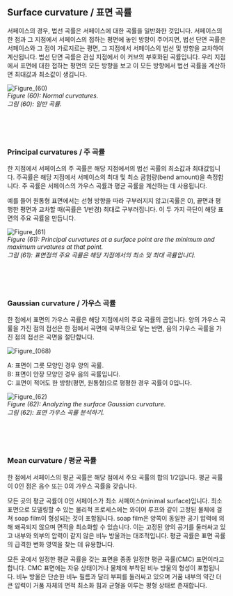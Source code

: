 ## Surface curvature / 표면 곡률

서페이스의 경우, 법선 곡률은 서페이스에 대한 곡률을 일반화한 것입니다. 서페이스의 한 점과 그 지점에서 서페이스의 접하는 평면에 놓인 방향이 주어지면, 법선 단면 곡률은 서페이스와 그 점이 가로지르는 평면, 그 지점에서 서페이스의 법선 및 방향을 교차하여 계산됩니다. 법선 단면 곡률은 관심 지점에서 이 커브의 부호화된 곡률입니다.
우리 지점에서 표면에 대한 접하는 평면의 모든 방향을 보고 이 모든 방향에서 법선 곡률을 계산하면 최대값과 최소값이 생깁니다.

![Figure_(60)](https://github.com/user-attachments/assets/216e7714-c641-4b0f-9ef6-edc5d42b9ad1) <br>
*Figure (60): Normal curvatures.* <br>
*그림 (60): 일반 곡률.*

<br>
<br>
<br>

### Principal curvatures / 주 곡률

한 지점에서 서페이스의 주 곡률은 해당 지점에서의 법선 곡률의 최소값과 최대값입니다. 주곡률은 해당 지점에서 서페이스의 최대 및 최소 굽힘량(bend amount)을 측정합니다. 주 곡률은 서페이스의 가우스 곡률과 평균 곡률을 계산하는 데 사용됩니다.

예를 들어 원통형 표면에서는 선형 방향을 따라 구부러지지 않고(곡률은 0), 끝면과 평행한 평면과 교차할 때(곡률은 1/반경) 최대로 구부러집니다. 이 두 가지 극단이 해당 표면의 주요 곡률을 만듭니다.

![Figure_(61)](https://github.com/user-attachments/assets/eb830e5e-d756-4754-bdcf-64dc49a86f55) <br>
*Figure (61): Principal curvatures at a surface point are the minimum and maximum  urvatures at that point.* <br>
*그림 (61): 표면점의 주요 곡률은 해당 지점에서의 최소 및 최대 곡률입니다.*

<br>
<br>
<br>

### Gaussian curvature / 가우스 곡률

한 점에서 표면의 가우스 곡률은 해당 지점에서의 주요 곡률의 곱입니다. 양의 가우스 곡률을 가진 점의 접선은 한 점에서 곡면에 국부적으로 닿는 반면, 음의 가우스 곡률을 가진 점의 접선은 곡면을 절단합니다.

![Figure_(068)](https://github.com/user-attachments/assets/4aa74587-73f4-4300-910e-1fe7615f4005)

A: 표면이 그릇 모양인 경우 양의 곡률. <br>
B: 표면이 안장 모양인 경우 음의 곡률입니다. <br>
C: 표면이 적어도 한 방향(평면, 원통형)으로 평평한 경우 곡률이 0입니다.

![Figure_(62)](https://github.com/user-attachments/assets/1f8738c1-c72f-4e58-8d53-f8d8c4d518d8) <br>
*Figure (62): Analyzing the surface Gaussian curvature.* <br>
*그림 (62): 표면 가우스 곡률 분석하기.*

<br>
<br>
<br>

### Mean curvature / 평균 곡률

한 점에서 서페이스의 평균 곡률은 해당 점에서 주요 곡률의 합의 1/2입니다. 평균 곡률이 0인 점은 음수 또는 0의 가우스 곡률을 갖습니다.

모든 곳의 평균 곡률이 0인 서페이스가 최소 서페이스(minimal surface)입니다. 최소 표면으로 모델링할 수 있는 물리적 프로세스에는 와이어 루프와 같이 고정된 물체에 걸쳐 soap film이 형성되는 것이 포함됩니다. soap film은 양쪽이 동일한 공기 압력에 의해 왜곡되지 않으며 면적을 최소화할 수 있습니다. 이는 고정된 양의 공기를 둘러싸고 있고 내부와 외부의 압력이 같지 않은 비누 방울과는 대조적입니다. 평균 곡률은 표면 곡률의 급격한 변화 영역을 찾는 데 유용합니다.

모든 곳에서 일정한 평균 곡률을 갖는 표면을 종종 일정한 평균 곡률(CMC) 표면이라고 합니다. CMC 표면에는 자유 상태이거나 물체에 부착된 비누 방울의 형성이 포함됩니다. 비누 방울은 단순한 비누 필름과 달리 부피를 둘러싸고 있으며 거품 내부의 약간 더 큰 압력이 거품 자체의 면적 최소화 힘과 균형을 이루는 평형 상태로 존재합니다.
